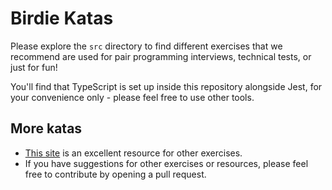 # Birdie Katas

Please explore the `src` directory to find different exercises that we recommend are used for pair programming interviews, technical tests, or just for fun!

You'll find that TypeScript is set up inside this repository alongside Jest, for your convenience only - please feel free to use other tools.

## More katas
- [This site](https://kata-log.rocks/) is an excellent resource for other exercises.
- If you have suggestions for other exercises or resources, please feel free to contribute by opening a pull request.